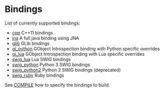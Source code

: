 # Bindings #

List of currently supported bindings:

- [cpp](cpp/) C++11 bindings
- [jna](jna/) A full java binding using JNA
- [glib](glib/) GLib bindings
- [gi_python](gi/python/) GObject Introspection binding with Python specific overrides
- [gi_lua](gi/lua/) GObject Introspection binding with Lua specific overrides
- [swig_lua](swig/lua/) Lua SWIG bindings
- [swig_python](swig/python/) Python 3 SWIG bindings
- [swig_python2](swig/python2/) Python 2 SWIG bindings (deprecated)
- [swig_ruby](swig/ruby/) Ruby bindings

See [COMPILE](/doc/COMPILE.md#bindings) how to specify the bindings to build.


